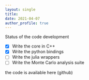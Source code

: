 ```yaml
---
layout: single
title:
date: 2021-04-07
author_profile: true
---
```


Status of the code development

- [x] Write the core in C++
- [x] Write the python bindings
- [ ] Write the julia wrappers
- [ ] Write the Monte Carlo analysis suite

the code is available here (github)